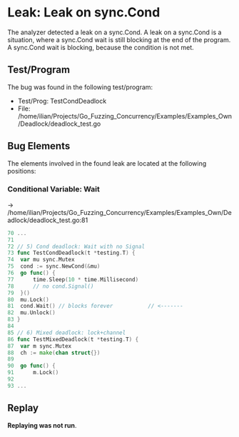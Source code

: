 # Leak: Leak on sync.Cond

The analyzer detected a leak on a sync.Cond.
A leak on a sync.Cond is a situation, where a sync.Cond wait is still blocking at the end of the program.
A sync.Cond wait is blocking, because the condition is not met.

## Test/Program
The bug was found in the following test/program:

- Test/Prog: TestCondDeadlock
- File: /home/ilian/Projects/Go_Fuzzing_Concurrency/Examples/Examples_Own/Deadlock/deadlock_test.go

## Bug Elements
The elements involved in the found leak are located at the following positions:

###  Conditional Variable: Wait
-> /home/ilian/Projects/Go_Fuzzing_Concurrency/Examples/Examples_Own/Deadlock/deadlock_test.go:81
```go
70 ...
71 
72 // 5) Cond deadlock: Wait with no Signal
73 func TestCondDeadlock(t *testing.T) {
74 	var mu sync.Mutex
75 	cond := sync.NewCond(&mu)
76 	go func() {
77 		time.Sleep(10 * time.Millisecond)
78 		// no cond.Signal()
79 	}()
80 	mu.Lock()
81 	cond.Wait() // blocks forever           // <-------
82 	mu.Unlock()
83 }
84 
85 // 6) Mixed deadlock: lock+channel
86 func TestMixedDeadlock(t *testing.T) {
87 	var m sync.Mutex
88 	ch := make(chan struct{})
89 
90 	go func() {
91 		m.Lock()
92 
93 ...
```


## Replay
**Replaying was not run**.

